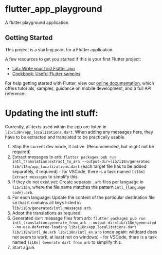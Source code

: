 # flutter_app_playground

A flutter playground application.

## Getting Started

This project is a starting point for a Flutter application.

A few resources to get you started if this is your first Flutter project:

- [Lab: Write your first Flutter app](https://flutter.io/docs/get-started/codelab)
- [Cookbook: Useful Flutter samples](https://flutter.io/docs/cookbook)

For help getting started with Flutter, view our 
[online documentation](https://flutter.io/docs), which offers tutorials, 
samples, guidance on mobile development, and a full API reference.

# Updating the intl stuff:
Currently, all texts used within the app are listed in `lib/i18n/app_localizations.dart`. When adding any messages here, they have to be extracted and translated to be practically usable.

1. Stop the current dev mode, if active. (Recommended, but might not be required) 
2. Extract messages to arb: `flutter packages pub run intl_translation:extract_to_arb --output-dir=lib/i18n/generated lib/i18n/app_localizations.dart` (each target file has to be added separately, if required) - for VSCode, there is a task named `[i18n] Extract messages` to simplify this.
3. If they do not exist yet: Create separate `.arb` files per language in `lib/i18n`, where the file name matches the pattern `intl_{language code}.arb`.
4. For each language: Update the content of the particular destination file so that it contains all keys listed in `lib/i18n/generated/intl_messages.arb`.
5. Adopt the translations as required.
6. Generated `dart` message files from arb: `flutter packages pub run intl_translation:generate_from_arb --output-dir=lib/i18n/generated --no-use-deferred-loading lib/i18n/app_localizations.dart lib/i18n/intl_de.arb lib/i18n/intl_en.arb` (once again: wildcard does not seem to work, at least not on windows) - for VSCode, there is a task named `[i18n] Generate dart from arb` to simplify this.
7. Start again.
